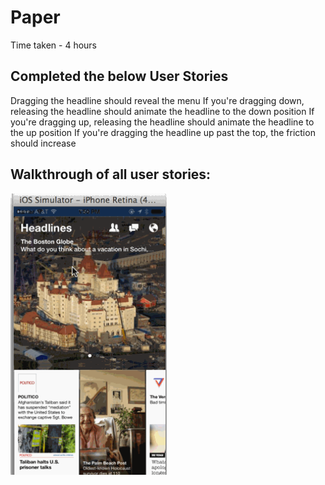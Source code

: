 Paper
=====


Time taken - 4 hours

Completed the below User Stories
---------------------------------

Dragging the headline should reveal the menu
If you're dragging down, releasing the headline should animate the headline to the down position
If you're dragging up, releasing the headline should animate the headline to the up position
If you're dragging the headline up past the top, the friction should increase



Walkthrough of all user stories:
---------------------------------

<img src="Paper_demo.gif"  width="250" />

